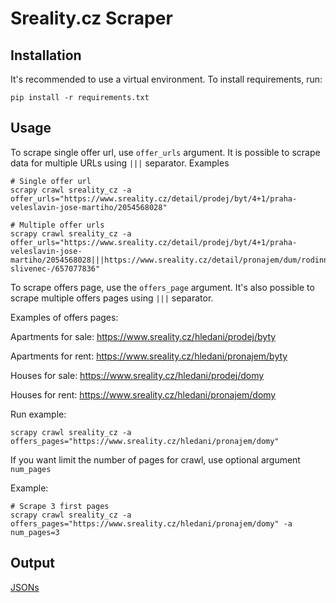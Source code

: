 # Sreality.cz Scraper

## Installation
It's recommended to use a virtual environment.
To install requirements, run:
```
pip install -r requirements.txt
```
## Usage
To scrape single offer url, use <code>offer_urls</code> argument.
It is possible to scrape data for multiple URLs using <code>|||</code> separator. 
Examples
```
# Single offer url
scrapy crawl sreality_cz -a offer_urls="https://www.sreality.cz/detail/prodej/byt/4+1/praha-veleslavin-jose-martiho/2054568028"

# Multiple offer urls
scrapy crawl sreality_cz -a offer_urls="https://www.sreality.cz/detail/prodej/byt/4+1/praha-veleslavin-jose-martiho/2054568028|||https://www.sreality.cz/detail/pronajem/dum/rodinny/praha-slivenec-/657077836"
```
To scrape offers page, use the <code>offers_page</code> argument. It's also possible to scrape multiple offers pages using <code>|||</code> separator.

Examples of offers pages:

Apartments for sale: https://www.sreality.cz/hledani/prodej/byty

Apartments for rent: https://www.sreality.cz/hledani/pronajem/byty

Houses for sale: https://www.sreality.cz/hledani/prodej/domy

Houses for rent: https://www.sreality.cz/hledani/pronajem/domy

Run example:
```
scrapy crawl sreality_cz -a offers_pages="https://www.sreality.cz/hledani/pronajem/domy"
```

If you want limit the number of pages for crawl, use optional argument <code>num_pages</code>

Example:
```
# Scrape 3 first pages
scrapy crawl sreality_cz -a offers_pages="https://www.sreality.cz/hledani/pronajem/domy" -a num_pages=3
```
## Output
[JSONs](sreality_scraper/scraped_data)
